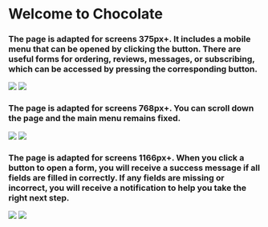 # Welcome to Chocolate
### The page is adapted for screens 375px+. It includes a mobile menu that can be opened by clicking the button. There are useful forms for ordering, reviews, messages, or subscribing, which can be accessed by pressing the corresponding button.
![](./screenshorts/mob-start.png)
![](./screenshorts/mob-footer.png)
### The page is adapted for screens 768px+. You can scroll down the page and the main menu remains fixed. 
![](./screenshorts/tablet-start.png)
![](./screenshorts/tablet-end.png)
### The page is adapted for screens 1166px+. When you click a button to open a form, you will receive a success message if all fields are filled in correctly. If any fields are missing or incorrect, you will receive a notification to help you take the right next step.
![](./screenshorts/desktop-modal-form.png)
![](./screenshorts/desktop-message.png)
